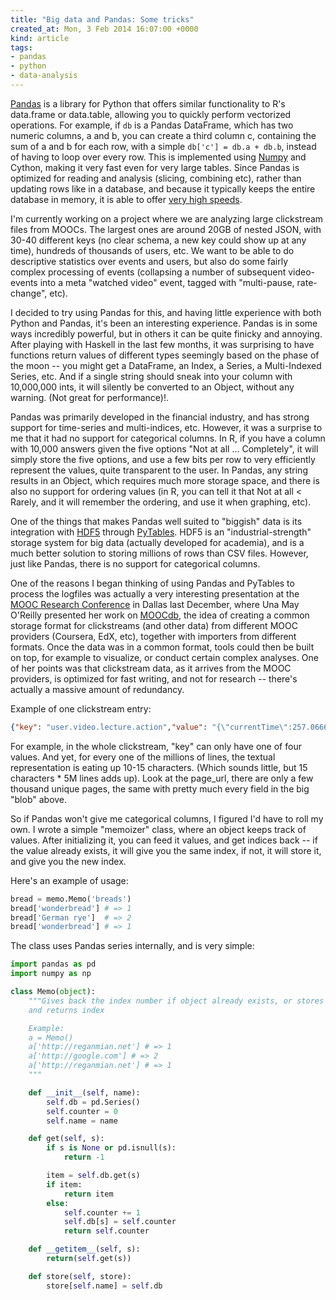 ```yaml
---
title: "Big data and Pandas: Some tricks"
created_at: Mon, 3 Feb 2014 16:07:00 +0000
kind: article
tags:
- pandas
- python
- data-analysis
---
```


[Pandas](http://pandas.pydata.org/) is a library for Python that offers similar functionality to R's data.frame or data.table, allowing you to quickly perform vectorized operations. For example, if `db` is a Pandas DataFrame, which has two numeric columns, a and b, you can create a third column c, containing the sum of a and b for each row, with a simple `db['c'] = db.a + db.b`, instead of having to loop over every row. This is implemented using [Numpy](http://www.numpy.org/) and Cython, making it very fast even for very large tables. Since Pandas is optimized for reading and analysis (slicing, combining etc), rather than updating rows like in a database, and because it typically keeps the entire database in memory, it is able to offer [very high speeds](http://wesmckinney.com/blog/?p=414).

I'm currently working on a project where we are analyzing large clickstream files from MOOCs. The largest ones are around 20GB of nested JSON, with 30-40 different keys (no clear schema, a new key could show up at any time), hundreds of thousands of users, etc. We want to be able to do descriptive statistics over events and users, but also do some fairly complex processing of events (collapsing a number of subsequent video-events into a meta "watched video" event, tagged with "multi-pause, rate-change", etc).

I decided to try using Pandas for this, and having little experience
with both Python and Pandas, it's been an interesting experience. Pandas
is in some ways incredibly powerful, but in others it can be quite
finicky and annoying. After playing with Haskell in the last few months,
it was surprising to have functions return values of different types
seemingly based on the phase of the moon -- you might get a DataFrame,
an Index, a Series, a Multi-Indexed Series, etc. And if a single string
should sneak into  your column with
10,000,000 ints, it will silently be converted to an Object, without any
warning. (Not great for performance)!.

Pandas was primarily developed in the financial industry, and has strong
support for time-series and multi-indices, etc. However, it was a
surprise to me that it had no support for categorical columns. In R, if
you have a column with 10,000 answers given the five options "Not at all
... Completely", it will simply store the five options, and use a few
bits per row to very efficiently represent the values, quite transparent
to the user. In Pandas, any string results in an Object, which requires
much more storage space, and there is also no support for ordering
values (in R, you can tell it that Not at all < Rarely, and it will
remember the ordering, and use it when graphing, etc).

One of the things that makes Pandas well suited to "biggish" data is its
integration with [HDF5](http://www.hdfgroup.org/HDF5/) through
[PyTables](http://www.pytables.org/moin). HDF5 is an
"industrial-strength" storage system for big data (actually developed
for academia), and is a much better solution to storing millions of rows
than CSV files. However, just like Pandas, there is no support for
categorical columns.

One of the reasons I began thinking of using Pandas and PyTables to
process the logfiles was actually a very interesting presentation at the
[MOOC Research Conference](http://www.moocresearch.com/mooc-conference/program)
in Dallas last December, where Una May O'Reilly presented her work on
[MOOCdb](http://edf.stanford.edu/readings/moocdb-developing-data-standards-mooc-data-science),
the idea of creating a common storage format for clickstreams (and other
data) from different MOOC providers (Coursera, EdX, etc), together with
importers from different formats. Once the data was in a common format,
tools could then be built on top, for example to visualize, or conduct
certain complex analyses. One of her points was that clickstream data,
as it arrives from the MOOC providers, is optimized for fast writing,
and not for research -- there's actually a massive amount of redundancy.

Example of one clickstream entry:
```json
{"key": "user.video.lecture.action","value": "{\"currentTime\":257.066689,\"playbackRate\":1,\"paused\":false,\"error\":null,\"networkState\":1,\"readyState\":4,\"eventTimestamp\":13752243249891,\"initTimestamp\":137524554345511,\"type\":\"ratechange\",\"prevTime\":227.066689}","username": "9930a0523403499b7347707c92bccbcbff1a","timestamp": 13752234234277,"page_url": "https://class.mooc-platform.org/course-001/lecture/view?lecture_id=31","client": "spark","session": "30423409-1323423042304","language": "en-US,en;q=0.5","from": "https://class.mooc-platform.org/course-001/lecture/view?lecture_id=31","user_ip": "123.255.122.167","user_agent": "Mozilla/5.0 (Windows NT 6.1; rv:22.0) Gecko/20100101 Firefox/22.0", "12": ["{\"height\":678,\"width\":1207}"], "13": [0]}
```

For example, in the whole clickstream, "key" can only have one of four
values. And yet, for every one of the millions of lines, the textual
representation is eating up 10-15 characters. (Which sounds little, but
15 characters * 5M lines adds up). Look at the page_url, there are only
a few thousand unique pages, the same with pretty much every field in
the big "blob" above.

So if Pandas won't give me categorical columns, I figured I'd have to
roll my own. I wrote a simple "memoizer" class, where an object keeps
track of values. After initializing it, you can feed it values, and get
indices back -- if the value already exists, it will give you the same
index, if not, it will store it, and give you the new index.

Here's an example of usage:
```python
bread = memo.Memo('breads')
bread['wonderbread'] # => 1
bread['German rye']  # => 2
bread['wonderbread'] # => 1
```

The class uses Pandas series internally, and is very simple:
```python
import pandas as pd
import numpy as np

class Memo(object):
    """Gives back the index number if object already exists, or stores
    and returns index

    Example:
    a = Memo()
    a['http://reganmian.net'] # => 1
    a['http://google.com'] # => 2
    a['http://reganmian.net'] # => 1
    """

    def __init__(self, name):
        self.db = pd.Series()
        self.counter = 0
        self.name = name

    def get(self, s):
        if s is None or pd.isnull(s):
            return -1

        item = self.db.get(s)
        if item:
            return item
        else:
            self.counter += 1
            self.db[s] = self.counter
            return self.counter

    def __getitem__(self, s):
        return(self.get(s))

    def store(self, store):
        store[self.name] = self.db
```
